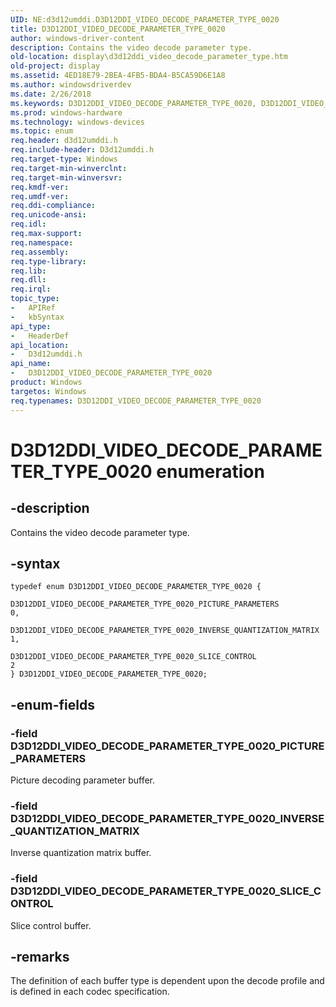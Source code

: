 ```yaml
---
UID: NE:d3d12umddi.D3D12DDI_VIDEO_DECODE_PARAMETER_TYPE_0020
title: D3D12DDI_VIDEO_DECODE_PARAMETER_TYPE_0020
author: windows-driver-content
description: Contains the video decode parameter type.
old-location: display\d3d12ddi_video_decode_parameter_type.htm
old-project: display
ms.assetid: 4ED18E79-2BEA-4FB5-BDA4-B5CA59D6E1A8
ms.author: windowsdriverdev
ms.date: 2/26/2018
ms.keywords: D3D12DDI_VIDEO_DECODE_PARAMETER_TYPE_0020, D3D12DDI_VIDEO_DECODE_PARAMETER_TYPE_0020 enumeration [Display Devices], D3D12DDI_VIDEO_DECODE_PARAMETER_TYPE_0020_INVERSE_QUANTIZATION_MATRIX, D3D12DDI_VIDEO_DECODE_PARAMETER_TYPE_0020_PICTURE_PARAMETERS, D3D12DDI_VIDEO_DECODE_PARAMETER_TYPE_0020_SLICE_CONTROL, d3d12umddi/D3D12DDI_VIDEO_DECODE_PARAMETER_TYPE_0020, d3d12umddi/D3D12DDI_VIDEO_DECODE_PARAMETER_TYPE_0020_INVERSE_QUANTIZATION_MATRIX, d3d12umddi/D3D12DDI_VIDEO_DECODE_PARAMETER_TYPE_0020_PICTURE_PARAMETERS, d3d12umddi/D3D12DDI_VIDEO_DECODE_PARAMETER_TYPE_0020_SLICE_CONTROL, display.d3d12ddi_video_decode_parameter_type
ms.prod: windows-hardware
ms.technology: windows-devices
ms.topic: enum
req.header: d3d12umddi.h
req.include-header: D3d12umddi.h
req.target-type: Windows
req.target-min-winverclnt: 
req.target-min-winversvr: 
req.kmdf-ver: 
req.umdf-ver: 
req.ddi-compliance: 
req.unicode-ansi: 
req.idl: 
req.max-support: 
req.namespace: 
req.assembly: 
req.type-library: 
req.lib: 
req.dll: 
req.irql: 
topic_type:
-	APIRef
-	kbSyntax
api_type:
-	HeaderDef
api_location:
-	D3d12umddi.h
api_name:
-	D3D12DDI_VIDEO_DECODE_PARAMETER_TYPE_0020
product: Windows
targetos: Windows
req.typenames: D3D12DDI_VIDEO_DECODE_PARAMETER_TYPE_0020
---
```


# D3D12DDI_VIDEO_DECODE_PARAMETER_TYPE_0020 enumeration


## -description


Contains the video decode parameter type. 


## -syntax


````
typedef enum D3D12DDI_VIDEO_DECODE_PARAMETER_TYPE_0020 { 
  D3D12DDI_VIDEO_DECODE_PARAMETER_TYPE_0020_PICTURE_PARAMETERS           = 0,
  D3D12DDI_VIDEO_DECODE_PARAMETER_TYPE_0020_INVERSE_QUANTIZATION_MATRIX  = 1,
  D3D12DDI_VIDEO_DECODE_PARAMETER_TYPE_0020_SLICE_CONTROL                = 2
} D3D12DDI_VIDEO_DECODE_PARAMETER_TYPE_0020;
````


## -enum-fields




### -field D3D12DDI_VIDEO_DECODE_PARAMETER_TYPE_0020_PICTURE_PARAMETERS

Picture decoding parameter buffer.


### -field D3D12DDI_VIDEO_DECODE_PARAMETER_TYPE_0020_INVERSE_QUANTIZATION_MATRIX

Inverse quantization matrix buffer.


### -field D3D12DDI_VIDEO_DECODE_PARAMETER_TYPE_0020_SLICE_CONTROL

Slice control buffer.


## -remarks



The definition of each buffer type is dependent upon the decode profile and is defined in each codec specification.



